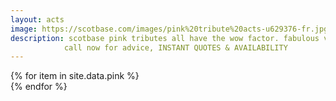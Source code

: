 ```yaml
---
layout: acts
image: https://scotbase.com/images/pink%20tribute%20acts-u629376-fr.jpg?crc=4218713203
description: scotbase pink tributes all have the wow factor. fabulous vocals, choreographed dance routines, stunning costumes and amazing musicians these shows are not to be missed. With Pink’s career stretching back as far as 2000, her debut single (the R&B inspired ‘There You Go’) kicked off a back catalog that has so far given us over 30 hits .Her widespread appeal continues to grow today, with hit singles still being released off the late 2012 album ‘The Truth About Love’. This massive range of material has been perfect for creating shows that appeal to a wide variety of audiences. <hr>
            call now for advice, INSTANT QUOTES & AVAILABILITY
---
```


<div class="row mt-4 mb-4">
  {% for item in site.data.pink %}
    <div class="col-md-4 mb-5">
      <div class="card border-0 shadow h-100">
        <a href="/acts/{{ item.title | slugify }}">
          <img class="card-img-top" src="{{ item.image_src }}" alt="" />
        </a>
      </div>
    </div>
  {% endfor %}
</div>